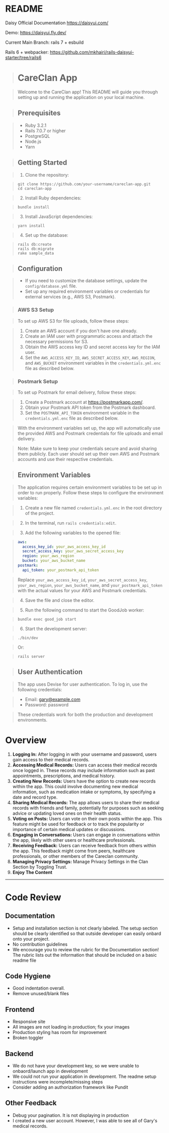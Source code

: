 # README

Daisy Official Documentation https://daisyui.com/

Demo: https://daisyui.fly.dev/

Current Main Branch: rails 7 + esbuild

Rails 6 + webpacker: https://github.com/mkhairi/rails-daisyui-starter/tree/rails6

> # CareClan App

> Welcome to the CareClan app! This README will guide you through setting up and running the application on your local machine.

> ## Prerequisites

> - Ruby 3.2.1
> - Rails 7.0.7 or higher
> - PostgreSQL
> - Node.js
> - Yarn

> ## Getting Started

> 1. Clone the repository:

>    ```
>    git clone https://github.com/your-username/careclan-app.git
>    cd careclan-app
>    ```

> 2. Install Ruby dependencies:

>    ```
>    bundle install
>    ```

> 3. Install JavaScript dependencies:

>    ```
>    yarn install
>    ```

> 4. Set up the database:

>    ```
>    rails db:create
>    rails db:migrate
>    rake sample_data
>    ```

> ## Configuration

> - If you need to customize the database settings, update the `config/database.yml` file.
> - Set up any required environment variables or credentials for external services (e.g., AWS S3, Postmark).

> ### AWS S3 Setup

> To set up AWS S3 for file uploads, follow these steps:

> 1. Create an AWS account if you don't have one already.
> 2. Create an IAM user with programmatic access and attach the necessary permissions for S3.
> 3. Obtain the AWS access key ID and secret access key for the IAM user.
> 4. Set the `AWS_ACCESS_KEY_ID`, `AWS_SECRET_ACCESS_KEY`, `AWS_REGION`, and `AWS_BUCKET` environment variables in the `credentials.yml.enc` file as described below.

> ### Postmark Setup

> To set up Postmark for email delivery, follow these steps:

> 1. Create a Postmark account at https://postmarkapp.com/.
> 2. Obtain your Postmark API token from the Postmark dashboard.
> 3. Set the `POSTMARK_API_TOKEN` environment variable in the `credentials.yml.enc` file as described below.

> With the environment variables set up, the app will automatically use the provided AWS and Postmark credentials for file uploads and email delivery.

> Note: Make sure to keep your credentials secure and avoid sharing them publicly. Each user should set up their own AWS and Postmark accounts and use their respective credentials.

> ## Environment Variables

> The application requires certain environment variables to be set up in order to run properly. Follow these steps to configure the environment variables:

> 1. Create a new file named `credentials.yml.enc` in the root directory of the project.

> 2. In the terminal, run `rails credentials:edit`.

> 3. Add the following variables to the opened file:

>    ```yaml
>    aws:
>      access_key_id: your_aws_access_key_id
>      secret_access_key: your_aws_secret_access_key
>      region: your_aws_region
>      bucket: your_aws_bucket_name
>    postmark:
>      api_token: your_postmark_api_token
>    ```

>    Replace `your_aws_access_key_id`, `your_aws_secret_access_key`, `your_aws_region`, `your_aws_bucket_name`, and `your_postmark_api_token` with the actual values for your AWS and Postmark credentials.

> 4. Save the file and close the editor.

> 5. Run the following command to start the GoodJob worker:

>    ```
>    bundle exec good_job start
>    ```

> 6. Start the development server:

>    ```
>    ./bin/dev
>    ```

>    Or:

>    ```
>    rails server
>    ```

> ## User Authentication

> The app uses Devise for user authentication. To log in, use the following credentials:

> - Email: gary@example.com
> - Password: password

> These credentials work for both the production and development environments.

# Overview

1. **Logging In:** After logging in with your username and password, users gain access to their medical records.
2. **Accessing Medical Records:** Users can access their medical records once logged in. These records may include information such as past appointments, prescriptions, and medical history.
3. **Creating New Records:** Users have the option to create new records within the app. This could involve documenting new medical information, such as medication intake or symptoms, by specifying a date and record type.
4. **Sharing Medical Records:** The app allows users to share their medical records with friends and family, potentially for purposes such as seeking advice or updating loved ones on their health status.
5. **Voting on Posts:** Users can vote on their own posts within the app. This feature might be used for feedback or to track the popularity or importance of certain medical updates or discussions.
6. **Engaging in Conversations:** Users can engage in conversations within the app, likely with other users or healthcare professionals.
7. **Receiving Feedback:** Users can receive feedback from others within the app. This feedback might come from peers, healthcare professionals, or other members of the Careclan community.
8. **Managing Privacy Settings:** Manage Privacy Settings in the Clan Section by Toggling Trust.
9. **Enjoy The Content**

<hr>

# Code Review

## Documentation
- Setup and installation section is not clearly labeled. The setup section should be clearly identified so that outside developer can easily onbard onto your project. 
- No contribution guidelines
- We encourage you to review the rubric for the Documentation section! The rubric lists out the information that should be included on a basic readme file

## Code Hygiene
- Good indentation overall.
- Remove unused/blank files

## Frontend
- Responsive site
- All images are not loading in production; fix your images
- Production styling has room for improvement
- Broken toggler

## Backend
- We do not have your development key, so we were unable to onbaord/launch app in development
- We could not run your application in development. The readme setup instructions were incomplete/missing steps 
- Consider adding an authorization framework like Pundit


## Other Feedback
- Debug your pagination. It is not displaying in production
- I created a new user account. However, I was able to see all of Gary's medical records.